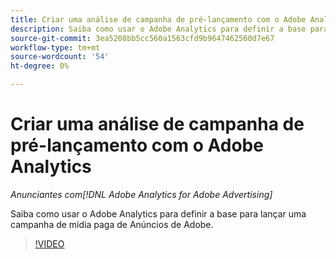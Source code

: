 ```yaml
---
title: Criar uma análise de campanha de pré-lançamento com o Adobe Analytics
description: Saiba como usar o Adobe Analytics para definir a base para lançar uma campanha de mídia paga de Anúncios de Adobe.
source-git-commit: 3ea5208bb5cc560a1563cfd9b9647462560d7e67
workflow-type: tm+mt
source-wordcount: '54'
ht-degree: 0%

---
```


# Criar uma análise de campanha de pré-lançamento com o Adobe Analytics

*Anunciantes com[!DNL Adobe Analytics for Adobe Advertising]*

Saiba como usar o Adobe Analytics para definir a base para lançar uma campanha de mídia paga de Anúncios de Adobe.

>[!VIDEO](https://video.tv.adobe.com/v/33501)
